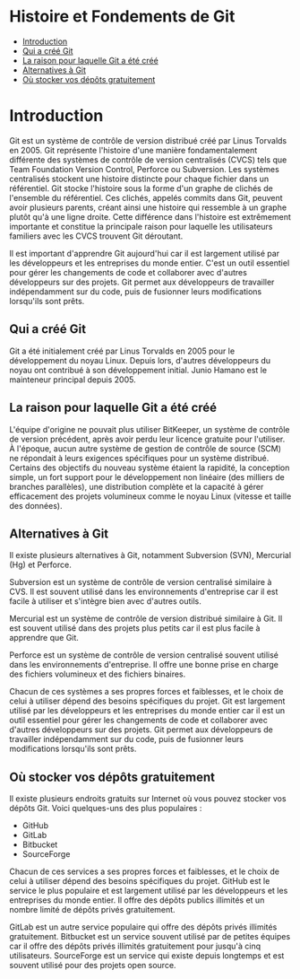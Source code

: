 # Histoire et Fondements de Git

- [Introduction](#introduction)
- [Qui a créé Git](#qui-a-créé-git)
- [La raison pour laquelle Git a été créé](#la-raison-pour-laquelle-git-a-été-créé)
- [Alternatives à Git](#alternatives-à-git)
- [Où stocker vos dépôts gratuitement](#où-stocker-vos-dépôts-gratuitement)

# Introduction

Git est un système de contrôle de version distribué créé par Linus Torvalds en 2005. Git représente l'histoire d'une manière fondamentalement différente des systèmes de contrôle de version centralisés (CVCS) tels que Team Foundation Version Control, Perforce ou Subversion. Les systèmes centralisés stockent une histoire distincte pour chaque fichier dans un référentiel. Git stocke l'histoire sous la forme d'un graphe de clichés de l'ensemble du référentiel. Ces clichés, appelés commits dans Git, peuvent avoir plusieurs parents, créant ainsi une histoire qui ressemble à un graphe plutôt qu'à une ligne droite. Cette différence dans l'histoire est extrêmement importante et constitue la principale raison pour laquelle les utilisateurs familiers avec les CVCS trouvent Git déroutant.

Il est important d'apprendre Git aujourd'hui car il est largement utilisé par les développeurs et les entreprises du monde entier. C'est un outil essentiel pour gérer les changements de code et collaborer avec d'autres développeurs sur des projets. Git permet aux développeurs de travailler indépendamment sur du code, puis de fusionner leurs modifications lorsqu'ils sont prêts.

## Qui a créé Git

Git a été initialement créé par Linus Torvalds en 2005 pour le développement du noyau Linux. Depuis lors, d'autres développeurs du noyau ont contribué à son développement initial. Junio Hamano est le mainteneur principal depuis 2005.

## La raison pour laquelle Git a été créé

L'équipe d'origine ne pouvait plus utiliser BitKeeper, un système de contrôle de version précédent, après avoir perdu leur licence gratuite pour l'utiliser. À l'époque, aucun autre système de gestion de contrôle de source (SCM) ne répondait à leurs exigences spécifiques pour un système distribué. Certains des objectifs du nouveau système étaient la rapidité, la conception simple, un fort support pour le développement non linéaire (des milliers de branches parallèles), une distribution complète et la capacité à gérer efficacement des projets volumineux comme le noyau Linux (vitesse et taille des données).

## Alternatives à Git

Il existe plusieurs alternatives à Git, notamment Subversion (SVN), Mercurial (Hg) et Perforce.

Subversion est un système de contrôle de version centralisé similaire à CVS. Il est souvent utilisé dans les environnements d'entreprise car il est facile à utiliser et s'intègre bien avec d'autres outils.

Mercurial est un système de contrôle de version distribué similaire à Git. Il est souvent utilisé dans des projets plus petits car il est plus facile à apprendre que Git.

Perforce est un système de contrôle de version centralisé souvent utilisé dans les environnements d'entreprise. Il offre une bonne prise en charge des fichiers volumineux et des fichiers binaires.

Chacun de ces systèmes a ses propres forces et faiblesses, et le choix de celui à utiliser dépend des besoins spécifiques du projet. Git est largement utilisé par les développeurs et les entreprises du monde entier car il est un outil essentiel pour gérer les changements de code et collaborer avec d'autres développeurs sur des projets. Git permet aux développeurs de travailler indépendamment sur du code, puis de fusionner leurs modifications lorsqu'ils sont prêts.

## Où stocker vos dépôts gratuitement

Il existe plusieurs endroits gratuits sur Internet où vous pouvez stocker vos dépôts Git. Voici quelques-uns des plus populaires :

- GitHub
- GitLab
- Bitbucket
- SourceForge

Chacun de ces services a ses propres forces et faiblesses, et le choix de celui à utiliser dépend des besoins spécifiques du projet. GitHub est le service le plus populaire et est largement utilisé par les développeurs et les entreprises du monde entier. Il offre des dépôts publics illimités et un nombre limité de dépôts privés gratuitement.

GitLab est un autre service populaire qui offre des dépôts privés illimités gratuitement. Bitbucket est un service souvent utilisé par de petites équipes car il offre des dépôts privés illimités gratuitement pour jusqu'à cinq utilisateurs. SourceForge est un service qui existe depuis longtemps et est souvent utilisé pour des projets open source.